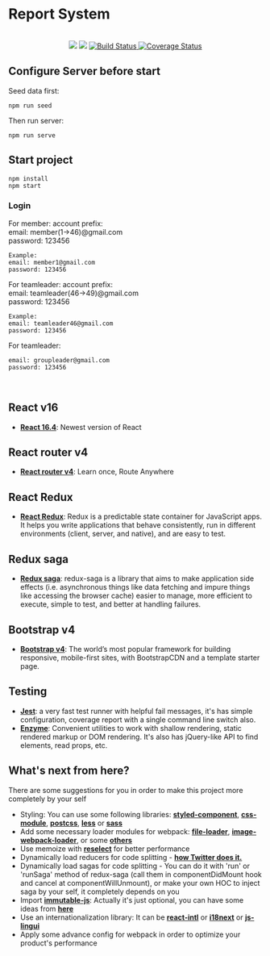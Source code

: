#   Report System
<br />

<div align="center">
  <a href="https://david-dm.org/framgia/simple-react-boilerplate" title="dependencies status">
    <img src="https://david-dm.org/framgia/simple-react-boilerplate/status.svg"/></a>
  <a href="https://david-dm.org/framgia/simple-react-boilerplate?type=dev" title="devDependencies status">
    <img src="https://david-dm.org/framgia/simple-react-boilerplate/dev-status.svg"/></a>
  <a href="https://travis-ci.org/framgia/simple-react-boilerplate" title="build status">
    <img src="https://travis-ci.org/framgia/simple-react-boilerplate.svg" alt="Build Status" />
  </a>
  <a href='https://coveralls.io/github/framgia/simple-react-boilerplate'>
    <img src='https://coveralls.io/repos/github/framgia/simple-react-boilerplate/badge.svg' alt='Coverage Status' />
  </a>
</div>

## Configure Server before start

Seed data first:
```
npm run seed
```
Then run server:
```
npm run serve
```

## Start project

```
npm install
npm start
```

### Login ###

For member: account prefix:
<br />
email: member(1->46)@gmail.com
<br />
password: 123456
```
Example:
email: member1@gmail.com
password: 123456
```

For teamleader: account prefix:
<br />
email: teamleader(46->49)@gmail.com
<br />
password: 123456

```
Example:
email: teamleader46@gmail.com
password: 123456
```
For teamleader: 

```
email: groupleader@gmail.com
password: 123456
```

<br />

## React v16
- [**React 16.4**](https://reactjs.org/blog/2017/09/26/react-v16.0.html): Newest version of React

## React router v4
- [**React router v4**](https://reacttraining.com/react-router/web/guides/quick-start): Learn once, Route Anywhere

## React Redux
- [**React Redux**](https://redux.js.org/basics/usage-with-react): Redux is a predictable state container for JavaScript apps. It helps you write applications that behave consistently, run in different environments (client, server, and native), and are easy to test.

## Redux saga
- [**Redux saga**](https://redux-saga.js.org/): redux-saga is a library that aims to make application side effects (i.e. asynchronous things like data fetching and impure things like accessing the browser cache) easier to manage, more efficient to execute, simple to test, and better at handling failures.

## Bootstrap v4
- [**Bootstrap v4**](https://getbootstrap.com/docs/4.0/getting-started/introduction/): The world’s most popular framework for building responsive, mobile-first sites, with BootstrapCDN and a template starter page.

## Testing
- [**Jest**](https://facebook.github.io/jest/docs/en/tutorial-react.html): a very fast test runner with helpful fail messages,
it's has simple configuration, coverage report with a single command line switch also.
- [**Enzyme**](http://airbnb.io/enzyme/docs/api/): Convenient utilities to work with shallow rendering, static rendered markup or DOM rendering. It's also has jQuery-like API to find elements, read props, etc.

## What's next from here?
There are some suggestions for you in order to make this project more completely by your self
- Styling: You can use some following libraries: [**styled-component**](https://www.styled-components.com/), [**css-module**](https://github.com/css-modules/css-modules), [**postcss**](https://github.com/postcss/postcss), [**less**](https://github.com/less/less.js) or [**sass**](https://github.com/sass/node-sass)
- Add some necessary loader modules for webpack: [**file-loader**](https://github.com/webpack-contrib/file-loader), [**image-webpack-loader**](https://github.com/tcoopman/image-webpack-loader), or some [****others****](https://webpack.js.org/loaders/)
- Use memoize with [**reselect**](https://github.com/reduxjs/reselect) for better performance
- Dynamically load reducers for code splitting - [**how Twitter does it.**](http://nicolasgallagher.com/redux-modules-and-code-splitting/)
- Dynamically load sagas for code splitting - You can do it with 'run' or 'runSaga' method of redux-saga (call them in componentDidMount hook and cancel at componentWillUnmount), or make your own HOC to inject saga by your self, it completely depends on you
- Import [**immutable-js**](https://facebook.github.io/immutable-js/): Actually it's just optional, you can have some ideas from [**here**](https://redux.js.org/recipes/using-immutable.js-with-redux#why-should-i-use-an-immutable-focused-library-such-as-immutable-js)
- Use an internationalization library: It can be [**react-intl**](https://github.com/yahoo/react-intl) or [**i18next**](https://github.com/i18next/react-i18next) or [**js-lingui**](https://github.com/lingui/js-lingui)
- Apply some advance config for webpack in order to optimize your product's performance
